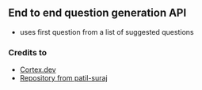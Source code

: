 
## End to end question generation API

- uses first question from a list of suggested questions

### Credits to
- [Cortex.dev](https://github.com/cortexlabs/cortex)
- [Repository from patil-suraj](https://github.com/patil-suraj/question_generation)
